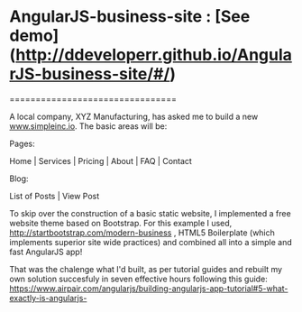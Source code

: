 # AngularJS-business-site : [See demo] (http://ddeveloperr.github.io/AngularJS-business-site/#/)
================================

A local company, XYZ Manufacturing, has asked me to build a new www.simpleinc.io. The basic areas will be:

Pages: 

Home | 
Services |
Pricing |
About |
FAQ |
Contact

Blog:

List of Posts |
View Post

To skip over the construction of a basic static website, I implemented a free website theme based on Bootstrap.
For this example I used, http://startbootstrap.com/modern-business , HTML5 Boilerplate (which implements superior site wide practices) and 
combined all into a simple and fast AngularJS app! 

That was the chalenge what I'd built, as per tutorial guides and rebuilt my own solution succesfuly in seven effective hours following this guide: 
https://www.airpair.com/angularjs/building-angularjs-app-tutorial#5-what-exactly-is-angularjs-
